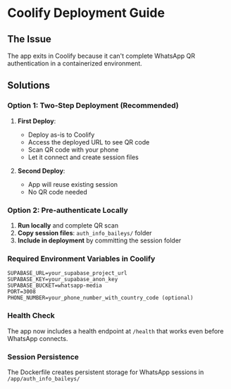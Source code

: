 # Coolify Deployment Guide

## The Issue
The app exits in Coolify because it can't complete WhatsApp QR authentication in a containerized environment.

## Solutions

### Option 1: Two-Step Deployment (Recommended)

1. **First Deploy**:
   - Deploy as-is to Coolify
   - Access the deployed URL to see QR code
   - Scan QR code with your phone
   - Let it connect and create session files

2. **Second Deploy**:
   - App will reuse existing session
   - No QR code needed

### Option 2: Pre-authenticate Locally

1. **Run locally** and complete QR scan
2. **Copy session files**: `auth_info_baileys/` folder
3. **Include in deployment** by committing the session folder

### Required Environment Variables in Coolify

```env
SUPABASE_URL=your_supabase_project_url
SUPABASE_KEY=your_supabase_anon_key
SUPABASE_BUCKET=whatsapp-media
PORT=3008
PHONE_NUMBER=your_phone_number_with_country_code (optional)
```

### Health Check
The app now includes a health endpoint at `/health` that works even before WhatsApp connects.

### Session Persistence
The Dockerfile creates persistent storage for WhatsApp sessions in `/app/auth_info_baileys/`
